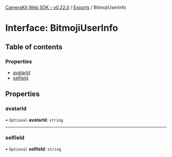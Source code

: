 [CameraKit Web SDK - v0.22.0](../README.md) / [Exports](../modules.md) / BitmojiUserInfo

# Interface: BitmojiUserInfo

## Table of contents

### Properties

- [avatarId](BitmojiUserInfo.md#avatarid)
- [selfieId](BitmojiUserInfo.md#selfieid)

## Properties

### avatarId

• `Optional` **avatarId**: `string`

___

### selfieId

• `Optional` **selfieId**: `string`
